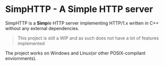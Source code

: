 # SimpHTTP - A Simple HTTP server
SimpHTTP is a **Simp**le HTTP server implementing HTTP/1.x written in C++ without any external dependencies.

> This project is still a WIP and as such does not have a lot of features implemented

The project works on Windows and Linux(or other POSIX-compilant enviornments).